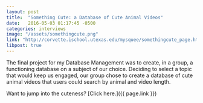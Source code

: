 ```yaml
---
layout: post
title:  "Something Cute: a Database of Cute Animal Videos"
date:   2016-05-03 01:17:45 -0500
categories: interviews
image: "/assets/somethingcute.png"
link: "http://corvette.ischool.utexas.edu/mysquee/somethingcute_page.html"
libpost: true
---
```


The final project for my Database Management was to create, in a group, a functioning database on a subject of our choice. Deciding to select a topic that would keep us engaged, our group chose to create a database of cute animal videos that users could search by animal and video length.

Want to jump into the cuteness? [Click here.]({{ page.link }})